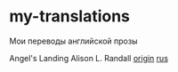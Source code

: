 # my-translations
Мои переводы английской прозы


Angel's Landing Alison L. Randall
[origin](origin/angels_landing.md)
[rus](ru/angels_landing.md)
